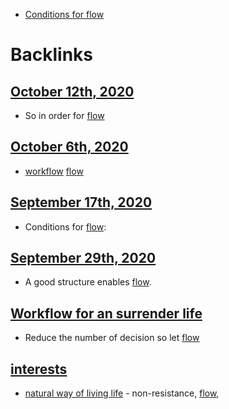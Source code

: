- [Conditions for flow](<Conditions for flow.md>)

# Backlinks
## [October 12th, 2020](<October 12th, 2020.md>)
- So in order for [flow](<flow.md>)

## [October 6th, 2020](<October 6th, 2020.md>)
- [workflow](<workflow.md>) [flow](<flow.md>)

## [September 17th, 2020](<September 17th, 2020.md>)
- Conditions for [flow](<flow.md>):

## [September 29th, 2020](<September 29th, 2020.md>)
- A good structure enables [flow](<flow.md>).

## [Workflow for an surrender life](<Workflow for an surrender life.md>)
- Reduce the number of decision so let [flow](<flow.md>)

## [interests](<interests.md>)
- [natural way of living life](<natural way of living life.md>)  - non-resistance, [flow](<flow.md>),

